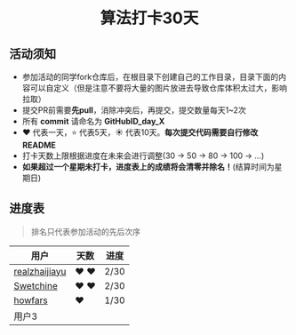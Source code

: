 <h1 align="center">
    算法打卡30天
</h1>


## 活动须知

- 参加活动的同学fork仓库后，在根目录下创建自己的工作目录，目录下面的内容可以自定义（但是注意不要将大量的图片放进去导致仓库体积太过大，影响拉取）
- 提交PR前需要**先pull**，消除冲突后，再提交，提交数量每天1~2次
- 所有 **commit** 请命名为 **GitHubID_day_X**
- :heart: 代表一天，:star: 代表5天，:sunny: 代表10天。**每次提交代码需要自行修改README**
- 打卡天数上限根据进度在未来会进行调整(30 -> 50 -> 80 -> 100 -> ...)
- **如果超过一个星期未打卡，进度表上的成绩将会清零并除名！**(结算时间为星期日)

## 进度表

> 排名只代表参加活动的先后次序

| 用户                                              | 天数            | 进度 |
| ------------------------------------------------- | --------------- | ---- |
| [realzhaijiayu](https://github.com/realzhaijiayu) | :heart: :heart: | 2/30 |
| [Swetchine](https://github.com/Swetchine)         | :heart: :heart: | 2/30 |
| [howfars](https://github.com/howfars/leetcode/tree/master/howfars)             | :heart:         | 1/30 |
| 用户3                                             |                 |      |

